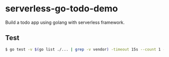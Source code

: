 # serverless-go-todo-demo
Build a todo app using golang with serverless framework.

## Test

```sh
$ go test -v $(go list ./... | grep -v vendor) -timeout 15s --count 1 -race -coverprofile=c.out -covermode=atomic
```